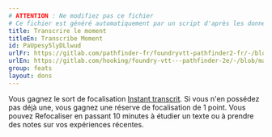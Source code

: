 ```yaml
---
# ATTENTION : Ne modifiez pas ce fichier
# Ce fichier est généré automatiquement par un script d'après les données du module Foundry VTT officiel et de sa traduction
title: Transcrire le moment
titleEn: Transcribe Moment
id: PaUpesy5lyDLlwud
urlFr: https://gitlab.com/pathfinder-fr/foundryvtt-pathfinder2-fr/-/blob/master/data/feats/PaUpesy5lyDLlwud.htm
urlEn: https://gitlab.com/hooking/foundry-vtt---pathfinder-2e/-/blob/master/packs/data/feats.db/transcribe-moment.json
group: feats
layout: dons
---
```

Vous gagnez le sort de focalisation [Instant transcrit](../spells/instant-transcrit.md). Si vous n'en possédez pas déjà une, vous gagnez une réserve de focalisation de 1 point. Vous pouvez Refocaliser en passant 10 minutes à étudier un texte ou à prendre des notes sur vos expériences récentes.


